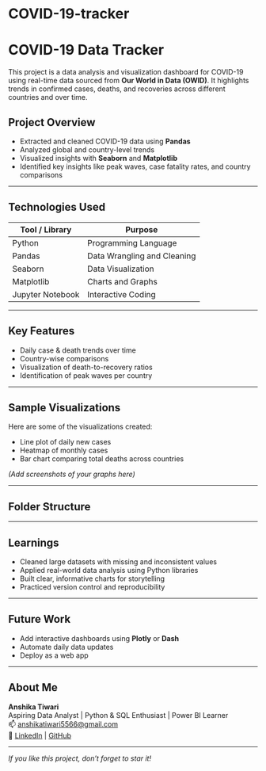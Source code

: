 # COVID-19-tracker
#  COVID-19 Data Tracker

This project is a data analysis and visualization dashboard for COVID-19 using real-time data sourced from **Our World in Data (OWID)**. It highlights trends in confirmed cases, deaths, and recoveries across different countries and over time.

## Project Overview

- Extracted and cleaned COVID-19 data using **Pandas**
- Analyzed global and country-level trends
- Visualized insights with **Seaborn** and **Matplotlib**
- Identified key insights like peak waves, case fatality rates, and country comparisons

---

## Technologies Used

| Tool / Library | Purpose                      |
|----------------|------------------------------|
| Python         | Programming Language         |
| Pandas         | Data Wrangling and Cleaning  |
| Seaborn        | Data Visualization           |
| Matplotlib     | Charts and Graphs            |
| Jupyter Notebook | Interactive Coding         |

---

## Key Features

- Daily case & death trends over time
- Country-wise comparisons
- Visualization of death-to-recovery ratios
- Identification of peak waves per country

---

##  Sample Visualizations

Here are some of the visualizations created:

- Line plot of daily new cases
- Heatmap of monthly cases
- Bar chart comparing total deaths across countries

*(Add screenshots of your graphs here)*

---

##  Folder Structure



---

##  Learnings

- Cleaned large datasets with missing and inconsistent values
- Applied real-world data analysis using Python libraries
- Built clear, informative charts for storytelling
- Practiced version control and reproducibility

---

## Future Work

- Add interactive dashboards using **Plotly** or **Dash**
- Automate daily data updates
- Deploy as a web app

---

##  About Me

**Anshika Tiwari**  
Aspiring Data Analyst | Python & SQL Enthusiast | Power BI Learner  
📫 [anshikatiwari5566@gmail.com](mailto:anshikatiwari5566@gmail.com)  
🔗 [LinkedIn](https://www.linkedin.com/in/anshika-tiwari-246133217/) | [GitHub](https://github.com/anshika000333)

---

 *If you like this project, don’t forget to star it!*
